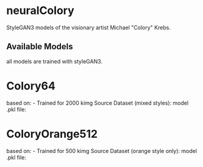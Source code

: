 # neuralColory
StyleGAN3 models of the visionary artist Michael "Colory" Krebs.

## Available Models
all models are trained with styleGAN3.
# Colory64
based on: -
Trained for 2000 kimg
Source Dataset (mixed styles): 
model .pkl file: 
# ColoryOrange512
based on: -
Trained for 500 kimg
Source Dataset (orange style only):
model .pkl file: 